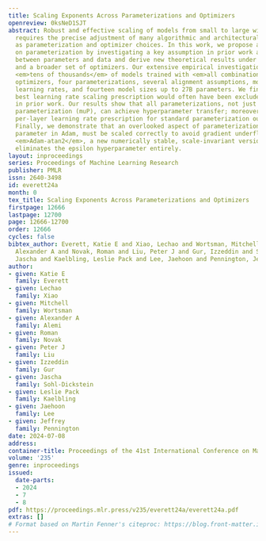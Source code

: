 ```yaml
---
title: Scaling Exponents Across Parameterizations and Optimizers
openreview: 0ksNeD1SJT
abstract: Robust and effective scaling of models from small to large width typically
  requires the precise adjustment of many algorithmic and architectural details, such
  as parameterization and optimizer choices. In this work, we propose a new perspective
  on parameterization by investigating a key assumption in prior work about the alignment
  between parameters and data and derive new theoretical results under weaker assumptions
  and a broader set of optimizers. Our extensive empirical investigation includes
  <em>tens of thousands</em> of models trained with <em>all combinations of</em> three
  optimizers, four parameterizations, several alignment assumptions, more than a dozen
  learning rates, and fourteen model sizes up to 27B parameters. We find that the
  best learning rate scaling prescription would often have been excluded by the assumptions
  in prior work. Our results show that all parameterizations, not just maximal update
  parameterization (muP), can achieve hyperparameter transfer; moreover, our novel
  per-layer learning rate prescription for standard parameterization outperforms muP.
  Finally, we demonstrate that an overlooked aspect of parameterization, the epsilon
  parameter in Adam, must be scaled correctly to avoid gradient underflow and propose
  <em>Adam-atan2</em>, a new numerically stable, scale-invariant version of Adam that
  eliminates the epsilon hyperparameter entirely.
layout: inproceedings
series: Proceedings of Machine Learning Research
publisher: PMLR
issn: 2640-3498
id: everett24a
month: 0
tex_title: Scaling Exponents Across Parameterizations and Optimizers
firstpage: 12666
lastpage: 12700
page: 12666-12700
order: 12666
cycles: false
bibtex_author: Everett, Katie E and Xiao, Lechao and Wortsman, Mitchell and Alemi,
  Alexander A and Novak, Roman and Liu, Peter J and Gur, Izzeddin and Sohl-Dickstein,
  Jascha and Kaelbling, Leslie Pack and Lee, Jaehoon and Pennington, Jeffrey
author:
- given: Katie E
  family: Everett
- given: Lechao
  family: Xiao
- given: Mitchell
  family: Wortsman
- given: Alexander A
  family: Alemi
- given: Roman
  family: Novak
- given: Peter J
  family: Liu
- given: Izzeddin
  family: Gur
- given: Jascha
  family: Sohl-Dickstein
- given: Leslie Pack
  family: Kaelbling
- given: Jaehoon
  family: Lee
- given: Jeffrey
  family: Pennington
date: 2024-07-08
address:
container-title: Proceedings of the 41st International Conference on Machine Learning
volume: '235'
genre: inproceedings
issued:
  date-parts:
  - 2024
  - 7
  - 8
pdf: https://proceedings.mlr.press/v235/everett24a/everett24a.pdf
extras: []
# Format based on Martin Fenner's citeproc: https://blog.front-matter.io/posts/citeproc-yaml-for-bibliographies/
---
```


